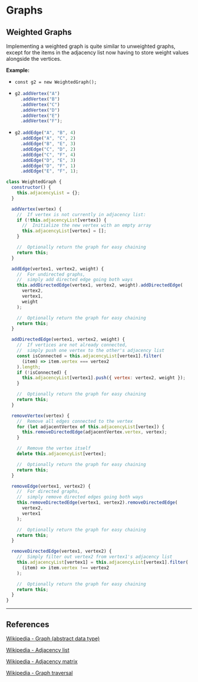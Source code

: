 # Graphs

## Weighted Graphs

Implementing a weighted graph is quite similar to unweighted graphs, except for the items in the adjacency list now having to store weight values alongside the vertices.

**Example:**

- `const g2 = new WeightedGraph();`
- ```js
  g2.addVertex("A")
    .addVertex("B")
    .addVertex("C")
    .addVertex("D")
    .addVertex("E")
    .addVertex("F");
  ```
- ```js
  g2.addEdge("A", "B", 4)
    .addEdge("A", "C", 2)
    .addEdge("B", "E", 3)
    .addEdge("C", "D", 2)
    .addEdge("C", "F", 4)
    .addEdge("D", "E", 3)
    .addEdge("D", "F", 1)
    .addEdge("E", "F", 1);
  ```

```js
class WeightedGraph {
  constructor() {
    this.adjacencyList = {};
  }

  addVertex(vertex) {
    //  If vertex is not currently in adjacency list:
    if (!this.adjacencyList[vertex]) {
      //  Initialize the new vertex with an empty array
      this.adjacencyList[vertex] = [];
    }

    //  Optionally return the graph for easy chaining
    return this;
  }

  addEdge(vertex1, vertex2, weight) {
    //  For undirected graphs,
    //  simply add directed edge going both ways
    this.addDirectedEdge(vertex1, vertex2, weight).addDirectedEdge(
      vertex2,
      vertex1,
      weight
    );

    //  Optionally return the graph for easy chaining
    return this;
  }

  addDirectedEdge(vertex1, vertex2, weight) {
    //  If vertices are not already connected,
    //  simply push one vertex to the other's adjacency list
    const isConnected = this.adjacencyList[vertex1].filter(
      (item) => item.vertex === vertex2
    ).length;
    if (!isConnected) {
      this.adjacencyList[vertex1].push({ vertex: vertex2, weight });
    }

    //  Optionally return the graph for easy chaining
    return this;
  }

  removeVertex(vertex) {
    //  Remove all edges connected to the vertex
    for (let adjacentVertex of this.adjacencyList[vertex]) {
      this.removeDirectedEdge(adjacentVertex.vertex, vertex);
    }

    //  Remove the vertex itself
    delete this.adjacencyList[vertex];

    //  Optionally return the graph for easy chaining
    return this;
  }

  removeEdge(vertex1, vertex2) {
    //  For directed graphs,
    //  simply remove directed edges going both ways
    this.removeDirectedEdge(vertex1, vertex2).removeDirectedEdge(
      vertex2,
      vertex1
    );

    //  Optionally return the graph for easy chaining
    return this;
  }

  removeDirectedEdge(vertex1, vertex2) {
    //  Simply filter out vertex2 from vertex1's adjacency list
    this.adjacencyList[vertex1] = this.adjacencyList[vertex1].filter(
      (item) => item.vertex !== vertex2
    );

    //  Optionally return the graph for easy chaining
    return this;
  }
}
```

---

## References

[Wikipedia - Graph (abstract data type)](<https://en.wikipedia.org/wiki/Graph_(abstract_data_type)>)

[Wikipedia - Adjacency list](https://en.wikipedia.org/wiki/Adjacency_list)

[Wikipedia - Adjacency matrix](https://en.wikipedia.org/wiki/Adjacency_matrix)

[Wikipedia - Graph traversal](https://en.wikipedia.org/wiki/Graph_traversal)

